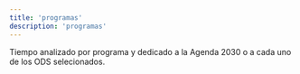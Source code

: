 ```yaml
---
title: 'programas'
description: 'programas'
---
```

Tiempo analizado por programa y dedicado a la Agenda 2030 o a cada uno de los ODS selecionados.

